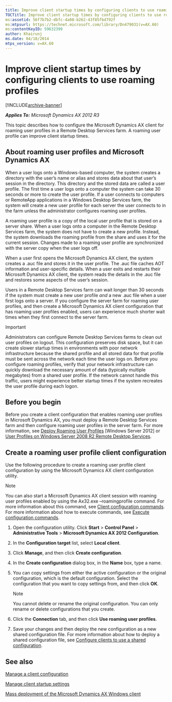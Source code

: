 ```yaml
---
title: Improve client startup times by configuring clients to use roaming profiles
TOCTitle: Improve client startup times by configuring clients to use roaming profiles
ms:assetid: 56f7b7b2-dbfc-4a08-b262-43f85fbd792f
ms:mtpsurl: https://technet.microsoft.com/library/Dn479031(v=AX.60)
ms:contentKeyID: 59632399
author: Khairunj
ms.date: 04/18/2014
mtps_version: v=AX.60
---
```


# Improve client startup times by configuring clients to use roaming profiles 


[!INCLUDE[archive-banner](includes/archive-banner.md)]


_**Applies To:** Microsoft Dynamics AX 2012 R3_

This topic describes how to configure the Microsoft Dynamics AX client for roaming user profiles in a Remote Desktop Services farm. A roaming user profile can improve client startup times.

## About roaming user profiles and Microsoft Dynamics AX

When a user logs onto a Windows-based computer, the system creates a directory with the user’s name or alias and stores data about that user’s session in the directory. This directory and the stored data are called a user profile. The first time a user logs onto a computer the system can take 30 seconds or more to create the user profile. If a user connects to computers or RemoteApp applications in a Windows Desktop Services farm, the system will create a new user profile for each server the user connects to in the farm unless the administrator configures roaming user profiles.

A roaming user profile is a copy of the local user profile that is stored on a server share. When a user logs onto a computer in the Remote Desktop Services farm, the system does not have to create a new profile. Instead, the system downloads the roaming profile from the share and uses it for the current session. Changes made to a roaming user profile are synchronized with the server copy when the user logs off.

When a user first opens the Microsoft Dynamics AX client, the system creates a .auc file and stores it in the user profile. The .auc file caches AOT information and user-specific details. When a user exits and restarts their Microsoft Dynamics AX client, the system reads the details in the .auc file and restores some aspects of the user’s session.

Users in a Remote Desktop Services farm can wait longer than 30 seconds if the system must create a new user profile *and* a new .auc file when a user first logs onto a server. If you configure the server farm for roaming user profiles, and then create a Microsoft Dynamics AX client configuration that has roaming user profiles enabled, users can experience much shorter wait times when they first connect to the server farm.


> [!IMPORTANT]
> <P>Administrators can configure Remote Desktop Services farms to clean out user profiles on logout. This configuration preserves disk space, but it can create slower startup times in environments with poor network infrastructure because the shared profile and all stored data for that profile must be sent across the network each time the user logs on. Before you configure roaming profiles, verify that your network infrastructure can quickly download the necessary amount of data (typically multiple megabytes) from a shared user profile. If the network cannot handle this traffic, users might experience better startup times if the system recreates the user profile during each logon.</P>



## Before you begin

Before you create a client configuration that enables roaming user profiles in Microsoft Dynamics AX, you must deploy a Remote Desktop Services farm and then configure roaming user profiles in the server farm. For more information, see [Deploy Roaming User Profiles](https://go.microsoft.com/fwlink/?linkid=328609) \[Windows Server 2012\] or [User Profiles on Windows Server 2008 R2 Remote Desktop Services](https://go.microsoft.com/fwlink/?linkid=328608).

## Create a roaming user profile client configuration

Use the following procedure to create a roaming user profile client configuration by using the Microsoft Dynamics AX client configuration utility.


> [!NOTE]
> <P>You can also start a Microsoft Dynamics AX client session with roaming user profiles enabled by using the Ax32.exe –roamingprofile command. For more information about this command, see <A href="client-configuration-commands.md">Client configuration commands</A>. For more information about how to execute commands, see <A href="execute-configuration-commands.md">Execute configuration commands</A>.</P>



1.  Open the configuration utility. Click **Start** \> **Control Panel** \> **Administrative Tools** \> **Microsoft Dynamics AX 2012 Configuration**.

2.  In the **Configuration target** list, select **Local client**.

3.  Click **Manage**, and then click **Create configuration**.

4.  In the **Create configuration** dialog box, in the **Name** box, type a name.

5.  You can copy settings from either the active configuration or the original configuration, which is the default configuration. Select the configuration that you want to copy settings from, and then click **OK**.
    

    > [!NOTE]
    > <P>You cannot delete or rename the original configuration. You can only rename or delete configurations that you create.</P>



6.  Click the **Connection** tab, and then click **Use roaming user profiles**.

7.  Save your changes and then deploy the new configuration as a new shared configuration file. For more information about how to deploy a shared configuration file, see [Configure clients to use a shared configuration](configure-clients-to-use-a-shared-configuration.md).

## See also

[Manage a client configuration](manage-a-client-configuration.md)

[Manage client startup settings](manage-client-startup-settings.md)

[Mass deployment of the Microsoft Dynamics AX Windows client](mass-deployment-of-the-microsoft-dynamics-ax-windows-client.md)

  


